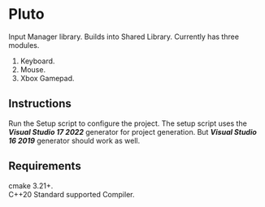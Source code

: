 # Pluto
Input Manager library. Builds into Shared Library. Currently has three modules.
1. Keyboard.
2. Mouse.
3. Xbox Gamepad.

## Instructions
Run the Setup script to configure the project. The setup script uses the ***Visual Studio 17 2022*** generator for project generation. But ***Visual Studio 16 2019*** generator should work as well.

## Requirements
cmake 3.21+.\
C++20 Standard supported Compiler.
